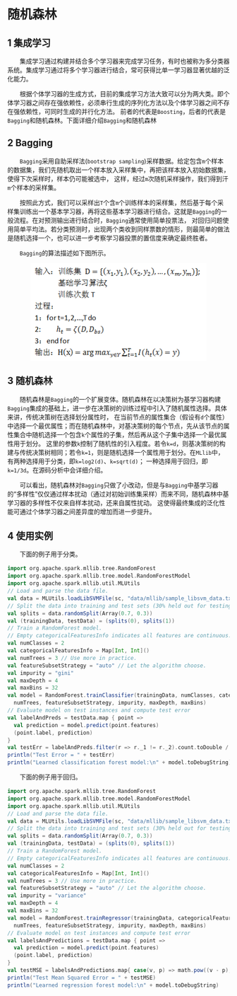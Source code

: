 # 随机森林

## 1 集成学习

&emsp;&emsp;集成学习通过构建并结合多个学习器来完成学习任务，有时也被称为多分类器系统。集成学习通过将多个学习器进行结合，常可获得比单一学习器显著优越的泛化能力。

&emsp;&emsp;根据个体学习器的生成方式，目前的集成学习方法大致可以分为两大类。即个体学习器之间存在强依赖性，必须串行生成的序列化方法以及个体学习器之间不存在强依赖性，可同时生成的并行化方法。
前者的代表是`Boosting`，后者的代表是`Bagging`和随机森林。下面详细介绍`Bagging`和随机森林

## 2 Bagging

&emsp;&emsp;`Bagging`采用自助采样法(`bootstrap sampling`)采样数据。给定包含`m`个样本的数据集，我们先随机取出一个样本放入采样集中，再把该样本放入初始数据集，使得下次采样时，样本仍可能被选中，
这样，经过`m`次随机采样操作，我们得到汗`m`个样本的采样集。

&emsp;&emsp;按照此方式，我们可以采样出`T`个含`m`个训练样本的采样集，然后基于每个采样集训练出一个基本学习器，再将这些基本学习器进行结合。这就是`Bagging`的一般流程。在对预测输出进行结合时，`Bagging`通常使用简单投票法，
对回归问题使用简单平均法。若分类预测时，出现两个类收到同样票数的情形，则最简单的做法是随机选择一个，也可以进一步考察学习器投票的置信度来确定最终胜者。

&emsp;&emsp;`Bagging`的算法描述如下图所示。

<div  align="center"><img src="imgs/1.1.png" width = "400" height = "220" alt="1.1" align="center" /></div>

## 3 随机森林

&emsp;&emsp;随机森林是`Bagging`的一个扩展变体。随机森林在以决策树为基学习器构建`Bagging`集成的基础上，进一步在决策树的训练过程中引入了随机属性选择。具体来讲，传统决策树在选择划分属性时，
在当前节点的属性集合（假设有`d`个属性）中选择一个最优属性；而在随机森林中，对基决策树的每个节点，先从该节点的属性集合中随机选择一个包含`k`个属性的子集，然后再从这个子集中选择一个最优属性用于划分。
这里的参数`k`控制了随机性的引入程度。若令`k=d`，则基决策树的构建与传统决策树相同；若令`k=1`，则是随机选择一个属性用于划分。在`MLlib`中，有两种选择用于分类，即`k=log2(d)`、`k=sqrt(d)`；
一种选择用于回归，即`k=1/3d`。在源码分析中会详细介绍。

&emsp;&emsp;可以看出，随机森林对`Bagging`只做了小改动，但是与`Bagging`中基学习器的“多样性”仅仅通过样本扰动（通过对初始训练集采样）而来不同，随机森林中基学习器的多样性不仅来自样本扰动，还来自属性扰动。
这使得最终集成的泛化性能可通过个体学习器之间差异度的增加而进一步提升。

## 4 使用实例

&emsp;&emsp;下面的例子用于分类。

```scala
import org.apache.spark.mllib.tree.RandomForest
import org.apache.spark.mllib.tree.model.RandomForestModel
import org.apache.spark.mllib.util.MLUtils
// Load and parse the data file.
val data = MLUtils.loadLibSVMFile(sc, "data/mllib/sample_libsvm_data.txt")
// Split the data into training and test sets (30% held out for testing)
val splits = data.randomSplit(Array(0.7, 0.3))
val (trainingData, testData) = (splits(0), splits(1))
// Train a RandomForest model.
// Empty categoricalFeaturesInfo indicates all features are continuous.
val numClasses = 2
val categoricalFeaturesInfo = Map[Int, Int]()
val numTrees = 3 // Use more in practice.
val featureSubsetStrategy = "auto" // Let the algorithm choose.
val impurity = "gini"
val maxDepth = 4
val maxBins = 32
val model = RandomForest.trainClassifier(trainingData, numClasses, categoricalFeaturesInfo,
  numTrees, featureSubsetStrategy, impurity, maxDepth, maxBins)
// Evaluate model on test instances and compute test error
val labelAndPreds = testData.map { point =>
  val prediction = model.predict(point.features)
  (point.label, prediction)
}
val testErr = labelAndPreds.filter(r => r._1 != r._2).count.toDouble / testData.count()
println("Test Error = " + testErr)
println("Learned classification forest model:\n" + model.toDebugString)
```

&emsp;&emsp;下面的例子用于回归。

```scala
import org.apache.spark.mllib.tree.RandomForest
import org.apache.spark.mllib.tree.model.RandomForestModel
import org.apache.spark.mllib.util.MLUtils
// Load and parse the data file.
val data = MLUtils.loadLibSVMFile(sc, "data/mllib/sample_libsvm_data.txt")
// Split the data into training and test sets (30% held out for testing)
val splits = data.randomSplit(Array(0.7, 0.3))
val (trainingData, testData) = (splits(0), splits(1))
// Train a RandomForest model.
// Empty categoricalFeaturesInfo indicates all features are continuous.
val numClasses = 2
val categoricalFeaturesInfo = Map[Int, Int]()
val numTrees = 3 // Use more in practice.
val featureSubsetStrategy = "auto" // Let the algorithm choose.
val impurity = "variance"
val maxDepth = 4
val maxBins = 32
val model = RandomForest.trainRegressor(trainingData, categoricalFeaturesInfo,
  numTrees, featureSubsetStrategy, impurity, maxDepth, maxBins)
// Evaluate model on test instances and compute test error
val labelsAndPredictions = testData.map { point =>
  val prediction = model.predict(point.features)
  (point.label, prediction)
}
val testMSE = labelsAndPredictions.map{ case(v, p) => math.pow((v - p), 2)}.mean()
println("Test Mean Squared Error = " + testMSE)
println("Learned regression forest model:\n" + model.toDebugString)
```